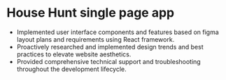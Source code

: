 # House Hunt single page app
* Implemented user interface components and features based
on figma layout plans and requirements using React
framework.
* Proactively researched and implemented design trends and
best practices to elevate website aesthetics.
* Provided comprehensive technical support and
troubleshooting throughout the development lifecycle.
